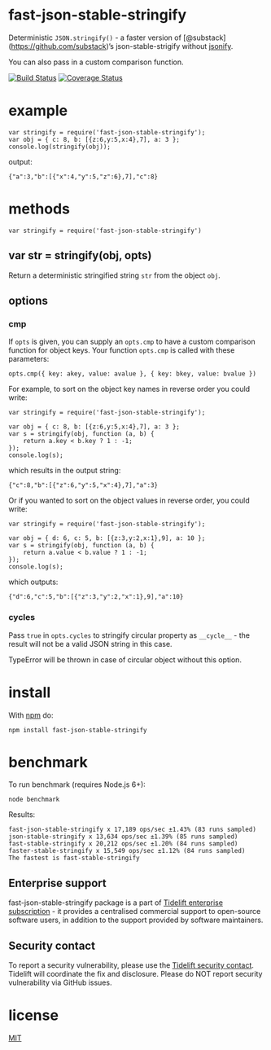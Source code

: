 fast-json-stable-stringify
==========================

Deterministic `JSON.stringify()` - a faster version of <span class="citation" data-cites="substack">\[@substack\]</span>(https://github.com/substack)’s json-stable-strigify without [jsonify](https://github.com/substack/jsonify).

You can also pass in a custom comparison function.

[![Build Status](https://travis-ci.org/epoberezkin/fast-json-stable-stringify.svg?branch=master)](https://travis-ci.org/epoberezkin/fast-json-stable-stringify) [![Coverage Status](https://coveralls.io/repos/github/epoberezkin/fast-json-stable-stringify/badge.svg?branch=master)](https://coveralls.io/github/epoberezkin/fast-json-stable-stringify?branch=master)

example
=======

    var stringify = require('fast-json-stable-stringify');
    var obj = { c: 8, b: [{z:6,y:5,x:4},7], a: 3 };
    console.log(stringify(obj));

output:

    {"a":3,"b":[{"x":4,"y":5,"z":6},7],"c":8}

methods
=======

    var stringify = require('fast-json-stable-stringify')

var str = stringify(obj, opts)
------------------------------

Return a deterministic stringified string `str` from the object `obj`.

options
-------

### cmp

If `opts` is given, you can supply an `opts.cmp` to have a custom comparison function for object keys. Your function `opts.cmp` is called with these parameters:

    opts.cmp({ key: akey, value: avalue }, { key: bkey, value: bvalue })

For example, to sort on the object key names in reverse order you could write:

    var stringify = require('fast-json-stable-stringify');

    var obj = { c: 8, b: [{z:6,y:5,x:4},7], a: 3 };
    var s = stringify(obj, function (a, b) {
        return a.key < b.key ? 1 : -1;
    });
    console.log(s);

which results in the output string:

    {"c":8,"b":[{"z":6,"y":5,"x":4},7],"a":3}

Or if you wanted to sort on the object values in reverse order, you could write:

    var stringify = require('fast-json-stable-stringify');

    var obj = { d: 6, c: 5, b: [{z:3,y:2,x:1},9], a: 10 };
    var s = stringify(obj, function (a, b) {
        return a.value < b.value ? 1 : -1;
    });
    console.log(s);

which outputs:

    {"d":6,"c":5,"b":[{"z":3,"y":2,"x":1},9],"a":10}

### cycles

Pass `true` in `opts.cycles` to stringify circular property as `__cycle__` - the result will not be a valid JSON string in this case.

TypeError will be thrown in case of circular object without this option.

install
=======

With [npm](https://npmjs.org) do:

    npm install fast-json-stable-stringify

benchmark
=========

To run benchmark (requires Node.js 6+):

    node benchmark

Results:

    fast-json-stable-stringify x 17,189 ops/sec ±1.43% (83 runs sampled)
    json-stable-stringify x 13,634 ops/sec ±1.39% (85 runs sampled)
    fast-stable-stringify x 20,212 ops/sec ±1.20% (84 runs sampled)
    faster-stable-stringify x 15,549 ops/sec ±1.12% (84 runs sampled)
    The fastest is fast-stable-stringify

Enterprise support
------------------

fast-json-stable-stringify package is a part of [Tidelift enterprise subscription](https://tidelift.com/subscription/pkg/npm-fast-json-stable-stringify?utm_source=npm-fast-json-stable-stringify&utm_medium=referral&utm_campaign=enterprise&utm_term=repo) - it provides a centralised commercial support to open-source software users, in addition to the support provided by software maintainers.

Security contact
----------------

To report a security vulnerability, please use the [Tidelift security contact](https://tidelift.com/security). Tidelift will coordinate the fix and disclosure. Please do NOT report security vulnerability via GitHub issues.

license
=======

[MIT](https://github.com/epoberezkin/fast-json-stable-stringify/blob/master/LICENSE)
